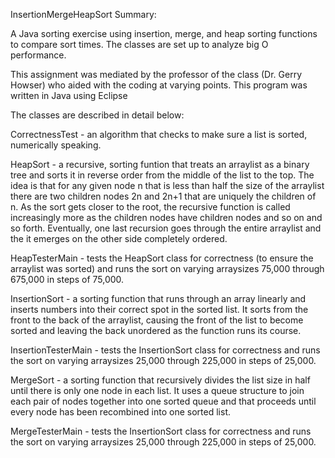 InsertionMergeHeapSort Summary:

A Java sorting exercise using insertion, merge, and heap sorting functions to compare sort times. The classes are set up to analyze big O performance.

This assignment was mediated by the professor of the class (Dr. Gerry Howser) who aided with the coding at varying points. This program was written in Java using Eclipse


The classes are described in detail below:

CorrectnessTest - an algorithm that checks to make sure a list is sorted, numerically speaking.

HeapSort - a recursive, sorting funtion that treats an arraylist as a binary tree and sorts it in reverse order from the middle of the list to the top. The idea is that for any given node n that is less than half the size of the arraylist there are two children nodes 2n and 2n+1 that are uniquely the children of n. As the sort gets closer to the root, the recursive function is called increasingly more as the children nodes have children nodes and so on and so forth. Eventually, one last recursion goes through the entire arraylist and the it emerges on the other side completely ordered.

HeapTesterMain - tests the HeapSort class for correctness (to ensure the arraylist was sorted) and runs the sort on varying arraysizes 75,000 through 675,000 in steps of 75,000.

InsertionSort - a sorting function that runs through an array linearly and inserts numbers into their correct spot in the sorted list. It sorts from the front to the back of the arraylist, causing the front of the list to become sorted and leaving the back unordered as the function runs its course.

InsertionTesterMain - tests the InsertionSort class for correctness and runs the sort on varying arraysizes 25,000 through 225,000 in steps of 25,000.

MergeSort - a sorting function that recursively divides the list size in half until there is only one node in each list. It uses a queue structure to join each pair of nodes together into one sorted queue and that proceeds until every node has been recombined into one sorted list.

MergeTesterMain - tests the InsertionSort class for correctness and runs the sort on varying arraysizes 25,000 through 225,000 in steps of 25,000.
